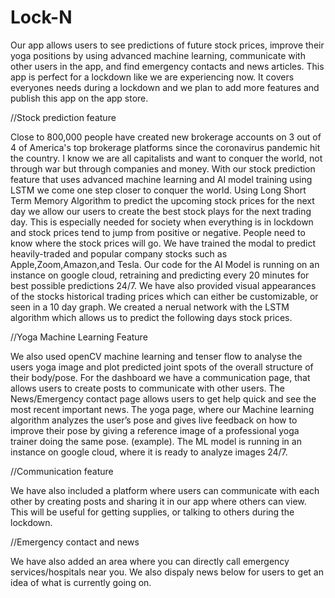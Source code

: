 # Lock-N

Our app allows users to see predictions of future stock prices, improve their yoga positions by using advanced machine learning, communicate with other users in the app, and find emergency contacts and news articles. This app is perfect for a lockdown like we are experiencing now. It covers everyones needs during a lockdown and we plan to add more features and publish this app on the app store.

//Stock prediction feature

Close to 800,000 people have created new brokerage accounts on 3 out of 4 of America's top brokerage platforms since the coronavirus pandemic hit the country. I know we are all capitalists and want to conquer the world, not through war but through companies and money. With our stock prediction feature that uses advanced machine learning and AI model training using LSTM we come one step closer to conquer the world.
Using Long Short Term Memory Algorithm to predict the upcoming stock prices for the next day we allow our users to create the best stock plays for the next trading day. This is especially needed for society when everything is in lockdown and stock prices tend to jump from positive or negative. 
People need to know where the stock prices will go. We have trained the modal to predict heavily-traded and popular company stocks such as Apple,Zoom,Amazon,and Tesla. Our code for the AI Model is running on an instance on google cloud, retraining and predicting every 20 minutes for best possible predictions 24/7.
We have also provided visual appearances of the stocks historical trading prices which can either be customizable, or seen in a 10 day graph.
We created a nerual network with the LSTM algorithm which allows us to predict the following days stock prices.

//Yoga Machine Learning Feature

We also used openCV machine learning and tenser flow to analyse the users yoga image and plot predicted joint spots of the overall structure of their body/pose. 
For the dashboard we have a communication page, that allows users to create posts to communicate with other users. The News/Emergency contact page allows users to get help quick and see the most recent important news.
The yoga page, where our Machine learning algorithm analyzes the user’s pose and gives live feedback on how to improve their pose by giving a reference image of a professional yoga trainer doing the same pose. (example). 
The ML model is running in an instance on google cloud, where it is ready to analyze images 24/7.

//Communication feature

We have also included a platform where users can communicate with each other by creating posts and sharing it in our app
where others can view. This will be useful for getting supplies, or talking to others during the lockdown.

//Emergency contact and news

We have also added an area where you can directly call emergency services/hospitals near you. We also dispaly news below 
for users to get an idea of what is currently going on.

